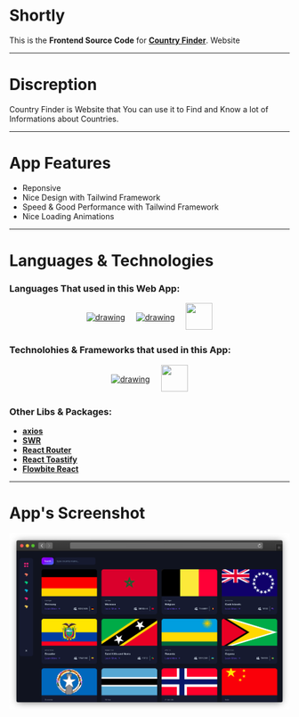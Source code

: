 # Shortly

This is the **Frontend Source Code** for [**Country Finder**](https://country-finder-five.vercel.app/). Website

---

# Discreption

Country Finder is Website that You can use it to Find and Know a lot of Informations about Countries.

---

# App Features

- Reponsive
- Nice Design with Tailwind Framework
- Speed & Good Performance with Tailwind Framework
- Nice Loading Animations

---

# Languages & Technologies

### Languages That used in this Web App:

<div style="display: flex; justify-content: center; align-items: center; gap: 20px;">
  <a href="https://developer.mozilla.org/en-US/docs/Web/HTML"><img src="https://img.icons8.com/color/48/000000/html-5--v1.png" alt="drawing" width="48" height="48"/></a>
  <a href="https://developer.mozilla.org/en-US/docs/Web/CSS?retiredLocale=ar"><img src="https://img.icons8.com/color/48/000000/css3.png" alt="drawing" width="48" height="48"/></a>
  <a href="https://www.javascript.com/"><img src="https://img.icons8.com/color/48/000000/javascript--v2.png" width="48" height="48"/></a>
</div>

### Technolohies & Frameworks that used in this App:

<div style="display: flex; justify-content: center; align-items: center; gap: 20px;">
  <a href="https://reactjs.org/"><img src="https://cdn-icons-png.flaticon.com/512/3334/3334886.png" alt="drawing" width="48" height="48"/></a>
  <a href="https://tailwindcss.com/"><img src="https://tailwindcss.com/_next/static/media/tailwindcss-mark.79614a5f61617ba49a0891494521226b.svg" width="48" height="48"/></a>
</div>

### Other Libs & Packages:

- [**axios**](https://axios-http.com/)
- [**SWR**](https://swr.vercel.app/)
- [**React Router**](https://reactrouter.com/)
- [**React Toastify**](https://fkhadra.github.io/react-toastify/introduction)
- [**Flowbite React**](https://flowbite-react.com/)

---

# App's Screenshot

![Country Finder Website Screenshot](https://github.com/ahmedmohmd/country-finder/blob/main/app-screenshot.png?raw=true)

